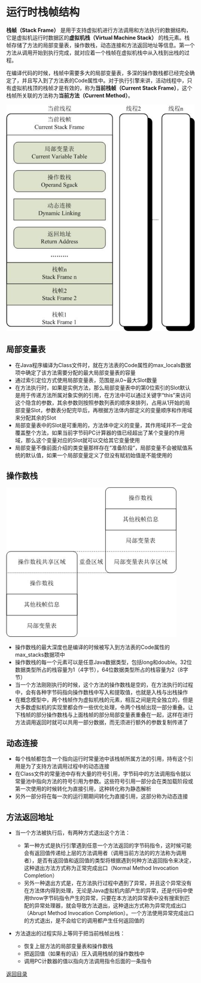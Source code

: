 # 运行时栈帧结构
**栈帧（Stack Frame）** 是用于支持虚拟机进行方法调用和方法执行的数据结构，它是虚拟机运行时数据区的**虚拟机栈（Virtual Machine Stack）** 的栈元素。栈帧存储了方法的局部变量表，操作数栈，动态连接和方法返回地址等信息。第一个方法从调用开始到执行完成，就对应着一个栈帧在虚拟机栈中从入栈到出栈的过程。

在编译代码的时候，栈帧中需要多大的局部变量表，多深的操作数栈都已经完全确定了，并且写入到了方法表的Code属性中。对于执行引擎来讲，活动线程中，只有虚拟机栈顶的栈帧才是有效的，称为**当前栈帧（Current Stack Frame）**，这个栈帧所关联的方法称为**当前方法（Current Method）**。

![](./img/run-time_stack_frame_structure_1.png)

## 局部变量表
* 在Java程序编译为Class文件时，就在方法表的Code属性的max_locals数据项中确定了该方法需要分配的最大局部变量表的容量
* 通过索引定位方式使用局部变量表，范围是从0~最大Slot数量
* 在方法执行时，如果是实例方法，那么局部变量表中的第0位索引的Slot默认是用于传递方法所属对象实例的引用，在方法中可以通过关键字“this”来访问这个隐含的参数，其余参数则按照参数列表的顺序来排列，占用从1开始的局部变量Slot，参数表分配完毕后，再根据方法体内部定义的变量顺序和作用域来分配其余的Slot
* 局部变量表中的Slot是可重用的，方法体中定义的变量，其作用域并不一定会覆盖整个方法，如果当前字节码PC计算器的值已经超出了某个变量的作用域，那么这个变量对应的Slot就可以交给其它变量使用
* 局部变量不像前面介绍的类变量那样存在“准备阶段“，局部变量不会被赋值系统的默认值，如果一个局部变量定义了但没有赋初始值是不能使用的

## 操作数栈

![](./img/run-time_stack_frame_structure_2.png)

* 操作数栈的最大深度也是编译的时候被写入到方法表的Code属性的max_stacks数据项中
* 操作数栈的每一个元素可以是任意Java数据类型，包括long和double。32位数据类型所占的栈容量为1（4字节），64位数据类型所占的栈容量为2（8字节）
* 当一个方法刚刚执行的时候，这个方法的操作数栈是空的，在方法执行的过程中，会有各种字节码指向操作数栈中写入和提取值，也就是入栈与出栈操作
* 在概念模型中，两个栈帧作为虚拟机栈的元素，相互之间是完全独立的，但是大多数虚拟机的实现里都会作一些优化处理，令两个栈帧出现一部分重叠。让下栈帧的部分操作数栈与上面栈帧的部分局部变量表重叠在一起，这样在进行方法调用返回时就可以共用一部分数据，而无须进行额外的参数复制传递了

## 动态连接
* 每个栈帧都包含一个指向运行时常量池中该栈帧所属方法的引用，持有这个引用是为了支持方法调用过程中的动态连接
* 在Class文件的常量池中存有大量的符号引用，字节码中的方法调用指令就以常量池中指向方法的符号引用为参数。这些符号引用一部分会在类加载阶段或第一次使用的时候转化为直接引用，这种转化称为静态解析
* 另外一部分将在每一次的运行期期间转化为直接引用，这部分称为动态连接

## 方法返回地址
* 当一个方法被执行后，有两种方式退出这个方法：
    * 第一种方式是执行引擎遇到任意一个方法返回的字节码指令，这时候可能会有返回值传递给上层的方法调用者（调用当前方法的的方法称为调用者），是否有返回值和返回值的类型将根据遇到何种方法返回指令来决定，这种退出方法方式称为正常完成出口（Normal Method Invocation Completion）
    * 另外一种退出方式是，在方法执行过程中遇到了异常，并且这个异常没有在方法体内得到处理，无论是Java虚拟机内部产生的异常，还是代码中使用throw字节码指令产生的异常，只要在本方法的异常表中没有搜索到匹配的异常处理器，就会导致方法退出，这种退出方式称为异常完成出口（Abrupt Method Invocation Completion）。一个方法使用异常完成出口的方式退出，是不会给它的调用都产生任何返回值的
    
* 方法退出的过程实际上等同于把当前栈帧出栈：
    * 恢复上层方法的局部变量表和操作数栈
    * 把返回值（如果有的话）压入调用栈帧的操作数栈中
    * 调用PC计数器的值以指向方法调用指令后面的一条指令


[返回目录](../CONTENTS.md)